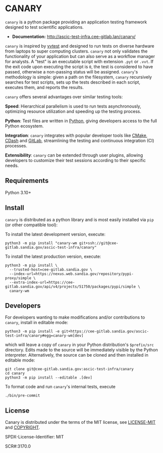 # CANARY

`canary` is a python package providing an application testing framework designed to test scientific applications.

- **Documentation:** http://ascic-test-infra.cee-gitlab.lan/canary/

 `canary` is inspired by [vvtest](https://github.com/sandialabs/vvtest) and designed to run tests on diverse hardware from laptops to super computing clusters.  `canary` not only validates the functionality of your application but can also serve as a workflow manager for analysts.  A "test" is an executable script with extension `.pyt` or `.vvt`.  If the exit code upon executing the script is `0`, the test is considered to have passed, otherwise a non-passing status will be assigned.  `canary`'s methodology is simple: given a path on the filesystem, `canary` recursively searches for test scripts, sets up the tests described in each script, executes them, and reports the results.

`canary` offers several advantages over similar testing tools:

**Speed**: Hierarchical parallelism is used to run tests asynchronously, optimizing resource utilization and speeding up the testing process.

**Python**: Test files are written in [Python](python.org), giving developers access to the full Python ecosystem.

**Integration**: `canary` integrates with popular developer tools like [CMake](cmake.org), [CDash](cdash.org) and [GitLab](gitlab.com), streamlining the testing and continuous integration (CI) processes.

**Extensibility**: `canary` can be extended through user plugins, allowing developers to customize their test sessions according to their specific needs.

## Requirements

Python 3.10+

## Install

`canary` is distributed as a python library and is most easily installed via `pip` (or other compatible tool):

To install the latest development version, execute:

```console
python3 -m pip install "canary-wm git+ssh://git@cee-gitlab.sandia.gov/ascic-test-infra/canary"
```

To install the latest production version, execute:

```console
python3 -m pip install \
  --trusted-host=cee-gitlab.sandia.gov \
  --index-url=https://nexus.web.sandia.gov/repository/pypi-proxy/simple \
  --extra-index-url=https://cee-gitlab.sandia.gov/api/v4/projects/51750/packages/pypi/simple \
  canary-wm
```

## Developers

For developers wanting to make modifications and/or contributions to `canary`, install in editable mode:

```console
python3 -m pip install -e git+https://cee-gitlab.sandia.gov/ascic-test-infra/canary#egg=canary-wm[dev]
```

which will leave a copy of `canary` in your Python distribution's `$prefix/src` directory.  Edits made to the source will be immediately visible by the Python interpreter.  Alternatively, the source can be cloned and then installed in editable mode:

```console
git clone git@cee-gitlab.sandia.gov:ascic-test-infra/canary
cd canary
python3 -m pip install --editable .[dev]
```

To format code and run `canary`'s internal tests, execute

```console
./bin/pre-commit
```

## License

Canary is distributed under the terms of the MIT license, see [LICENSE-MIT](https://cee-gitlab.sandia.gov/ascic-test-infra/canary/-/blob/main/LICENSE?ref_type=heads) and [COPYRIGHT](https://cee-gitlab.sandia.gov/ascic-test-infra/canary/-/blob/main/COPYRIGHT?ref_type=heads).

SPDX-License-Identifier: MIT

SCR#:3170.0
